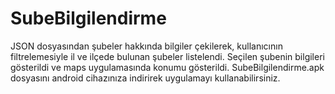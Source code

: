 # SubeBilgilendirme
JSON dosyasından şubeler hakkında bilgiler çekilerek, kullanıcının filtrelemesiyle il ve ilçede bulunan şubeler listelendi. Seçilen şubenin bilgileri gösterildi ve maps uygulamasında konumu gösterildi.
SubeBilgilendirme.apk dosyasını android cihazınıza indirirek uygulamayı kullanabilirsiniz.
